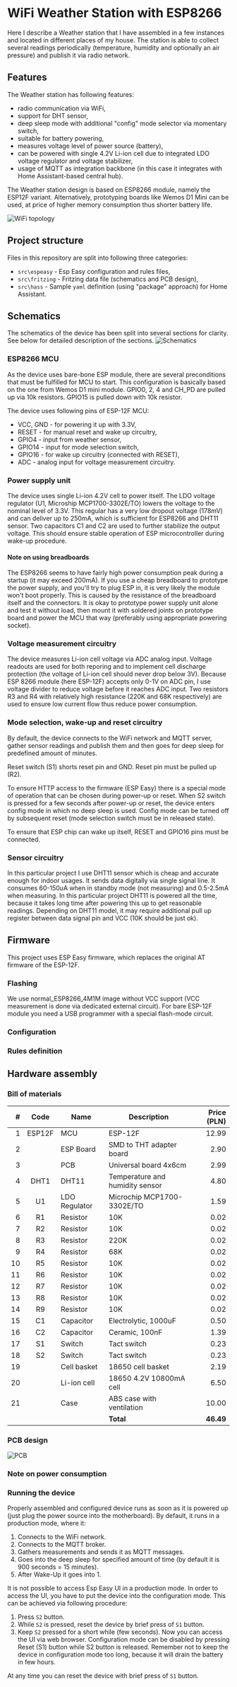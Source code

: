 # WiFi Weather Station with ESP8266
Here I describe a Weather station that I have assembled in a few instances and located in different places of my house. The station is able to collect several readings periodically (temperature, humidity and optionally an air pressure) and publish it via radio network.

## Features
The Weather station has following features:
* radio communication via WiFi,
* support for DHT sensor,
* deep sleep mode with additional "config" mode selector via momentary switch,
* suitable for battery powering,
* measures voltage level of power source (battery),
* can be powered with single 4.2V Li-ion cell due to integrated LDO voltage regulator and voltage stabilizer,
* usage of MQTT as integration backbone (in this case it integrates with Home Assistant-based central hub).

The Weather station design is based on ESP8266 module, namely the ESP12F variant. Alternatively, prototyping boards like Wemos D1 Mini can be used, at price of higher memory consumption thus shorter battery life.

![WiFi topology](https://www.plantuml.com/plantuml/proxy?cache=no&src=https://raw.github.com/maciejmalecki/blog/master/sh/diagrams/wifi-topology.puml)

## Project structure
Files in this repository are split into following three categories:
* `src\espeasy` - Esp Easy configuration and rules files,
* `src\fritzing` - Fritzing data file (schematics and PCB design),
* `src\hass` - Sample `yaml` definition (using "package" approach) for Home Assistant.

## Schematics
The schematics of the device has been split into several sections for clarity. See below for detailed description of the sections.
![Schematics](img/weather_schem.png)

### ESP8266 MCU
As the device uses bare-bone ESP module, there are several preconditions that must be fulfilled for MCU to start. This configuration is basically based on the one from Wemos D1 mini module. GPIO0, 2, 4 and CH_PD are pulled up via 10k resistors. GPIO15 is pulled down with 10k resistor. 

The device uses following pins of ESP-12F MCU:
* VCC, GND - for powering it up with 3.3V,
* RESET - for manual reset and wake up circuitry,
* GPIO4 - input from weather sensor,
* GPIO14 - input for mode selection switch,
* GPIO16 - for wake up circuitry (connected with RESET),
* ADC - analog input for voltage measurement circuitry.

### Power supply unit
The device uses single Li-ion 4.2V cell to power itself. The LDO voltage regulator (U1, Microship MCP1700-3302E/TO) lowers the voltage to the nominal level of 3.3V. This regular has a very low dropout voltage (178mV) and can deliver up to 250mA, which is sufficient for ESP8266 and DHT11 sensor. Two capacitors C1 and C2 are used to further stabilize the output voltage. This should ensure stable operation of ESP microcontroller during wake-up procedure.

#### Note on using breadboards
The ESP8266 seems to have fairly high power consumption peak during a startup (it may exceed 200mA). If you use a cheap breadboard to prototype the power supply, and you'll try to plug ESP in, it is very likely the module won't boot properly. This is caused by the resistance of the breadboard itself and the connectors. It is okay to prototype power supply unit alone and test it without load, then mount it with soldered joints on prototype board and power the MCU that way (preferably using appropriate powering socket).

### Voltage measurement circuitry
The device measures Li-ion cell voltage via ADC analog input. Voltage readouts are used for both reporing and to implement cell discharge protection (the voltage of Li-ion cell should never drop below 3V). Because ESP 8266 module (here ESP-12F) accepts only 0-1V on ADC pin, I use voltage divider to reduce voltage before it reaches ADC input. Two resistors R3 and R4 with relatively high resistance (220K and 68K respectively) are used to ensure low current flow thus reduce power consumption.

### Mode selection, wake-up and reset circuitry
By default, the device connects to the WiFi network and MQTT server, gather sensor readings and publish them and then goes for deep sleep for predefined amount of minutes. 

Reset switch (S1) shorts reset pin and GND. Reset pin must be pulled up (R2).

To ensure HTTP access to the firmware (ESP Easy) there is a special mode of operation that can be chosen during power-up or reset. When S2 switch is pressed for a few seconds after power-up or reset, the device enters config mode in which no deep sleep is used. Config mode can be turned off by subsequent reset (mode selection switch must be in released state).

To ensure that ESP chip can wake up itself, RESET and GPIO16 pins must be connected.

### Sensor circuitry
In this particular project I use DHT11 sensor which is cheap and accurate enough for indoor usages. It sends data digitally via single signal line. It consumes 60-150uA when in standby mode (not measuring) and 0.5-2.5mA when measuring. In this particular project DHT11 is powered all the time, because it takes long time after powering this up to get reasonable readings. Depending on DHT11 model, it may require additional pull up register between data signal pin and VCC (10K should be just ok).

## Firmware
This project uses ESP Easy firmware, which replaces the original AT firmware of the ESP-12F.

### Flashing
We use normal_ESP8266_4M1M image without VCC support (VCC measurement is done via dedicated external circuit). For bare ESP-12F module you need a USB programmer with a special flash-mode circuit.

### Configuration

### Rules definition

## Hardware assembly

### Bill of materials
| #   | Code | Name        | Description                | Price (PLN) |
|----:|:----:|-------------|----------------------------|------------:|
|1    |ESP12F| MCU         | ESP-12F                    |12.99        |
|2    |      | ESP Board   | SMD to THT adapter board   |2.90         |
|3    |      | PCB         | Universal board 4x6cm      |2.99         |
|4    |DHT1  | DHT11       | Temperature and humidity sensor|4.80     |
|5    |U1    | LDO Regulator|Microchip MCP1700-3302E/TO |1.59         |
|6    |R1    | Resistor    | 10K                        |0.02         |
|7    |R2    | Resistor    | 10K                        |0.02         |
|8    |R3    | Resistor    | 220K                       |0.02         |
|9    |R4    | Resistor    | 68K                        |0.02         |
|10   |R5    | Resistor    | 10K                        |0.02         |
|11   |R6    | Resistor    | 10K                        |0.02         |
|12   |R7    | Resistor    | 10K                        |0.02         |
|13   |R8    | Resistor    | 10K                        |0.02         |
|14   |R9    | Resistor    | 10K                        |0.02         |
|15   |C1    | Capacitor   | Electrolytic, 1000uF       |0.50         |
|16   |C2    | Capacitor   | Ceramic, 100nF             |1.39         |
|17   |S1    | Switch      | Tact switch                |0.23         |
|18   |S2    | Switch      | Tact switch                |0.23         |
|19   |      | Cell basket | 18650 cell basket          |2.19         |
|20   |      | Li-ion cell | 18650 4.2V 10800mA cell    |6.50         |
|21   |      | Case        | ABS case with ventilation  |10.00        |
|     |      |             |                   **Total**|**46.49**    |

### PCB design
![PCB](img/weather_pcb.png)

### Note on power consumption

### Running the device
Properly assembled and configured device runs as soon as it is powered up (just plug the power source into the motherboard). By default, it runs in a production mode, where it:
1. Connects to the WiFi network.
2. Connects to the MQTT broker.
3. Gathers measurements and sends it as MQTT messages.
4. Goes into the deep sleep for specified amount of time (by default it is 900 seconds = 15 minutes).
5. After Wake-Up it goes into 1.

It is not possible to access Esp Easy UI in a production mode. In order to access the UI, you have to put the device into the configuration mode. This can be achieved via following procedure:
1. Press `S2` button.
2. While `S2` is pressed, reset the device by brief press of `S1` button.
3. Keep `S2` pressed for a short while (few seconds).
Now you can access the UI via web browser. Configuration mode can be disabled by pressing Reset (S1) button while S2 button is released. Remember not to keep the device in configuration mode too long, because it will drain the battery in few hours.

At any time you can reset the device with brief press of `S1` button.